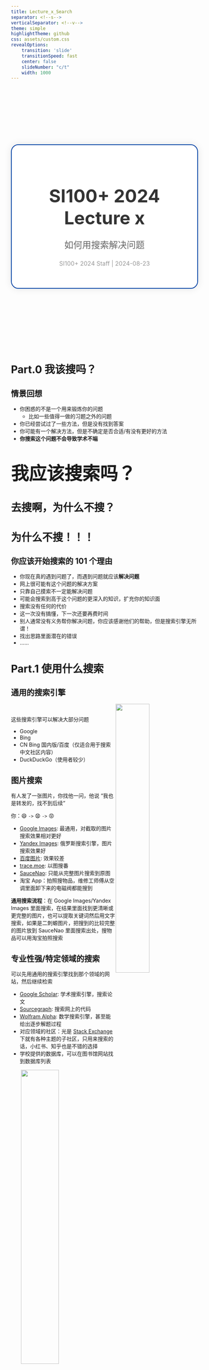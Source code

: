 ```yaml
---
title: Lecture_x_Search
separator: <!--s-->
verticalSeparator: <!--v-->
theme: simple
highlightTheme: github
css: assets/custom.css
revealOptions:
    transition: 'slide'
    transitionSpeed: fast
    center: false
    slideNumber: "c/t"
    width: 1000
---
```


<div style="display: flex; justify-content: center; align-items: center; height: 700px;">
  <div style="text-align: center; padding: 40px; background-color: white; border: 2px solid rgb(0, 63, 163); border-radius: 20px; box-shadow: 0 0 20px rgba(0,0,0,0.1);">
    <h1 style="font-size: 48px; font-weight: bold; margin-bottom: 20px; color: #333;">SI100+ 2024 Lecture x</h1>
    <p style="font-size: 24px; color: #666;">如何用搜索解决问题</p>
    <p style="font-size: 16px; color: #999; margin-top: 20px;">SI100+ 2024 Staff | 2024-08-23</p>
  </div>
</div>

<!--s-->

<div class="middle center">
  <div style="width: 100%">

  # Part.0 我该搜吗？
  
  </div>
</div>

<!--v-->

## 情景回想

- 你困惑的不是一个用来锻炼你的问题
  - 比如一些值得一做的习题之外的问题
- 你已经尝试过了一些方法，但是没有找到答案
- 你可能有一个解决方法，但是不确定是否合适/有没有更好的方法
- **你搜索这个问题不会导致学术不端**

</br>

<div class="center">

<font size="30">**我应该搜索吗？**</font>

</div>

<!--v-->

<div class="middle center">
  <div style="width: 100%">

  # **去搜啊，为什么不搜？**

  </div>
</div>

<!--v-->

<div class="middle center">
  <div style="width: 100%">

  # **为什么不搜！！！**

  </div>
</div>

<!--v-->

## 你应该开始搜索的 101 个理由

- 你现在真的遇到问题了，而遇到问题就应该**解决问题**
- 网上很可能有这个问题的解决方案
- 只靠自己摸索不一定能解决问题
- 可能会搜索到高于这个问题的更深入的知识，扩充你的知识面
- 搜索没有任何的代价
- 这一次没有搞懂，下一次还要再费时间
- 别人通常没有义务帮你解决问题，你应该感谢他们的帮助，但是搜索引擎无所谓！
- 找出思路里面潜在的错误
- ......

<!--s-->

<div class="middle center">
  <div style="width: 100%">

  # Part.1 使用什么搜索
  
  </div>
</div>

<!--v-->

## 通用的搜索引擎

<div style=" margin-top: 10px; margin-right: 10px;" markdown="1">
<img src="images/recent_searches_2x.png" width="43%" style="float: right;">

<br/>

这些搜索引擎可以解决大部分问题

- Google
- Bing
- CN Bing 国内版/百度（仅适合用于搜索中文社区内容）
- DuckDuckGo（使用者较少）

</div>

<!--v-->

## 图片搜索

有人发了一张图片，你找他一问，他说 “我也是转发的，找不到后续”

你：😄 `->` 😧 `->` 😡

- [Google Images](https://images.google.com/): 最通用，对截取的图片搜索效果相对更好
- [Yandex Images](https://yandex.com/images/): 俄罗斯搜索引擎，图片搜索效果好
- [百度图片](https://image.baidu.com/): 效果较差
- [trace.moe](https://trace.moe/): 以图搜番
- [SauceNao](https://saucenao.com/): 只能从完整图片搜索到原图
- 淘宝 App：拍照搜物品，维修工师傅从空调里面卸下来的电磁阀都能搜到

**通用搜索流程**：在 Google Images/Yandex Images 里面搜索，在结果里面找到更清晰或更完整的图片，也可以提取关键词然后用文字搜索，如果是二刺螈图片，把搜到的比较完整的图片放到 SauceNao 里面搜索出处，搜物品可以用淘宝拍照搜索

<!--v-->

## 专业性强/特定领域的搜索

可以先用通用的搜索引擎找到那个领域的网站，然后继续检索

- [Google Scholar](https://scholar.google.com/): 学术搜索引擎，搜索论文
- [Sourcegraph](https://sourcegraph.com/): 搜索网上的代码
- [Wolfram Alpha](https://www.wolframalpha.com/): 数学搜索引擎，甚至能给出逐步解题过程
- 对应领域的社区：光是 [Stack Exchange](https://stackexchange.com/sites) 下就有各种主题的子社区，只用来搜索的话，小红书、知乎也是不错的选择
- 学校提供的数据库，可以在图书馆网站找到数据库列表


<img src="images/stackexchange.png" width="45%" style="display: block; margin: 0 auto;">

<!--v-->

## 搜索概念/定义

- [Wikipedia](https://www.wikipedia.org/)
  - 不建议使用维基百科自带的搜索功能，直接在 Google 里面加上 Wikipedia 关键词搜索
  - 有些词条没有中文/中文版质量差，推荐看英文版
- [Merriam-Webster](https://www.merriam-webster.com/): 最权威的英语词典之一
- RTFM: *the friendly manual*，有时候直接看官方文档是最好的选择

</br>

<img src="images/tar.png" width="70%" style="display: block; margin: 0 auto;">

<div style="text-align: center;">

有些时候还是坚持 TL; DR 原则更好

</div>

<!--v-->

## 其他

- 对于时效性极强，还没有大范围出现的内容，在社交媒体搜索效果更好
- 搜索某个文件时，可以选择在百度文库搜索，得到结果后复制精确的标题再搜索其他的可以免费下载的网站有没有资源
- 搜索电子书请自行了解如何访问 zlibrary 或者 libgen
- 网站挂了，可以用 whois 查询域名的历史解析记录，可以在 [Wayback Machine](https://archive.org/web/) 上找到历史快照
- [Internet Archive](https://archive.org/): 互联网档案馆，有很多资源
- 使用浏览器脚本，优化搜索体验

<!--s-->

<div class="middle center">
  <div style="width: 100%">

  # Part.2 把什么丢到搜索框里
  
  </div>
</div>

<!--v-->

## 你最开始的搜索导向对吗？

- 明确你的问题到底是什么！[提问的智慧 中文版](https://github.com/ryanhanwu/How-To-Ask-Questions-The-Smart-Way/blob/main/README-zh_CN.md)
- 你可能过分的细化了你的问题
- 对于一个网站，可以去掉其子域名，比如对于 manga.bilibili.com 可以搜索 bilibili.com，看看你想搜的在不在那里
- 对于转载，追溯到原创作者处，他可能有更多关于此内容的文章
- 对于某一作者，搜索他在不同网站的账号

<img src="images/google_meme.png" width="40%" style="display: block; margin: 0 auto;">

<!--v-->

## 关键词

- 一大段描述文字的搜索结果通常不尽人意的
  - 搜索引擎不是有分词功能吗？
  - 长句子分词后也有很多杂音
- 清除冗余
  - “我该怎么用工具 x 做出 y?” `->` “x y”
  - 用空格来分隔关键词，视情况选择具体的还是更抽象的关键词
- 通过搜索结果来调整关键词
  - 搜索结果里面可能不包含一部分关键词 `->` 尝试去掉这些关键词
  - 搜索结果给你新的启发 `->` 尝试加入这些关键词
  - 根据结果不断迭代
    - 内容太老旧 `->` 限制搜索时间/加年份关键词/加软件版本号
    - 名字一样，但是不是你要搜的领域的东西 `->` 加上领域关键词
    - ......

<!--v-->

## 描述目的还是描述方法

当你对如何解决这个问题已经有初步想法的时候，加入你解决方式的关键词，而不是目的的关键词。如：“我想不花钱就能用上 Mathematica” `->` “Mathematica 破解版/激活码/注册机” （支持正版，使用学校购买的授权激活 Mathematica）

但是这种搜索方式不完全正确：

>告诉黑客们你认为问题是怎样造成的并没什么帮助。（如果你的推断如此有效，还用向别人求助吗？），因此要确信你原原本本告诉了他们问题的症状，而不是你的解释和理论；
>
> 让黑客们来推测和诊断。如果你认为陈述自己的猜测很重要，清楚地说明这只是你的猜测，并描述为什么它们不起作用。
>
> —— 提问的智慧

不要总认为“我觉得”就是对的

<!--v-->

## 搜索引擎的高级功能

以 Google 为例，其他搜索引擎使用方式类似

- 强制包含关键词：半角双引号
- 强制排除关键词：减号
- 模糊匹配：星号 如 “Python * tutorial” 可能匹配到 “Python beginner tutorial”，“Python Datascience tutorial”
- 限制搜索网站：site: 如 “site:stackoverflow.com Python”
- 限制搜索文件类型：filetype: 如 “filetype:pdf Python”

<!--s-->

<div class="middle center">
  <div style="width: 100%">

  # Part.3 怎么看搜索结果
  
  </div>
</div>

<!--v-->

## 广告！广告！

- 广告通常在搜索结果的最上面（令人发指）
- 仔细观察，有的广告会**标注“广告”标签**
- 有些东西并没有“官网”，请在搜索之前确认（比如说 C/C++ 并没有官方网站，只有非官方的 cppreference，而且这个网站和配置 C/C++ 环境没有关系）
- 检查广告网页的**域名**
  - `.org`, `.edu`, `.gov` 通常是官方网站
  - 外国软件突然出现了 `.cn` 域名，显然不合理
  - 广告域名和你要找的内容看起来完全无关
- 广告商是中国某不知名公司
- 味道很冲的关键词罗列：一键下载安装,无捆绑软件,安全无毒,绿色免费版
- 类似某某软件园这种的盗版下载站里面可能有资源，但是小心下载到 p2p 下载器
- 不要因为懒得分辨广告而直接点击，这很可能让你打开广告，你的目的是**解决问题！**
- 可以选择使用广告拦截插件

<!--v-->

## 广告！广告！

<img src="images/baidu_ads.png" width="75%" style="display: block; margin: 0 auto;">

<!--v-->

## 排除低质量内容

- CSDN：内容质量参差不齐
- 看起来就像是要卖你东西/卖课的网站
- “经验分享”，点进去有百度网盘链接，里面是够你入门 114514 次的初级资料
- 百度百科的部分低质量页面：一看发现最后更新时间是二十年前
- 营销号：广泛存在于微信公众号、百度百家号等平台
- 机翻搬运：例如腾讯云搬运的 stackoverflow 帖子，看到机翻一定要找原帖

</br>

现在 SEO 的效果逐步减弱，不用百度搜索，低质量内容会少很多

<!--v-->

## 太长了，我不看（TL; DR）

- 可能关键词藏在页面某处，善用 `Ctrl + F` 网页内搜索
- 对于英语内容，可能没法像中文一样一眼扫出关键词，可以用对话大模型总结
- 搜到的东西太“形式化”了，比如 C++ 标准，可以去看看别人的博客
- 内容里面有很多专业术语/看不懂的缩写
- 搜出来结果，让你读一部大部头的书（很可能推荐你去读的人自己都没读完）

</br>

- 该跳过就跳过，把时间花在更有价值的地方
- 你可以问生成式大模型，先打下基础再回看

<!--v-->

## 我没搜到我想要的内容


<div class="middle center">
  <div style="width: 100%; margin-top: -100px;">

  # **首先回看前面的内容**
  
  </div>
</div>

<!--v-->

## 我没搜到我想要的内容

- 没有搜到是很正常的事情
- 问同学/问老师/问社区
- 再次强调：[提问的智慧](https://github.com/ryanhanwu/How-To-Ask-Questions-The-Smart-Way/blob/main/README-zh_CN.md)


<img src="images/questions.png" width="60%" style="display: block; margin: 0 auto;">

<!--s-->

<div class="middle center">
  <div style="width: 100%">

  # Part.4 搜完了干什么
  
  </div>
</div>

<!--v-->

## 不费两遍力气

<div style=" margin-top: 10px; margin-right: 50px;" markdown="1">

<img src="images/trouble_shooting.png" width="35%" style="float: right;">

- Trouble shooting 是一件很费力的事情
- 你还会遇到一样的问题吗？
- 指点别人（费曼学习法）
- 建立你的书签栏
  - 小工具网站
  - 特定方面的百科网站
  - 如果你觉得有意思就一定要收藏，不然再想起来就会后悔
- 网上搜到了文件资源！
  - 按日期与类型分类，仔细整理文件
  - 通过学校云盘保存/分享文件
  - 关键文件保留离线备份
</div>

<!--s-->

<div class="middle center">
  <div style="width: 100%">

  # Part.5 更多？
  
  </div>
</div>

<!--v-->

## AI 降临

**如何询问各类对话大模型**

- 搜索引擎的“关键词”式搜索不一定合适
- 用更加详细的方式描述
- 任何要求都要写清楚
- 有些时候，说“不应该怎样”反而会加强错误

**什么适合问大模型**

- 概览性问题
- 已经有大量数据的问题（防止大模型幻觉胡说八道）

**AI 搜索引擎**

- 我有一个很强的东西，我还有另一个很强的东西🤔
- 没错，已经有人做过了
- 明天会更好？

<!--s-->

<div style="display: flex; justify-content: center; align-items: center; height: 700px;   ">
  <div style="text-align: center; padding: 40px; background-color: white; border-radius: 20px; box-shadow: 0 0 20px rgba(0,0,0,0.1);">
    <div style="display: inline-block; padding: 20px 40px; border-radius: 10 px; margin-bottom: 20px;">
      <h1 style="font-size: 48px; font-weight: bold; margin: 0; color: rgb(16, 33, 89)">Thanks for Listening</h1>
    </div>
    <p style="font-size: 24px; color: #666; margin: 0;">Any questions?</p>
  </div>
</div>
